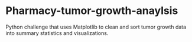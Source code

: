 # Pharmacy-tumor-growth-anaylsis
Python challenge that uses Matplotlib to clean and sort tumor growth data into summary statistics and visualizations.
